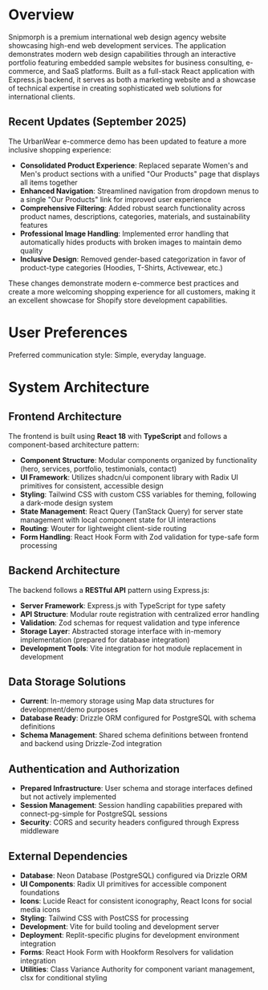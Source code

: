 # Overview

Snipmorph is a premium international web design agency website showcasing high-end web development services. The application demonstrates modern web design capabilities through an interactive portfolio featuring embedded sample websites for business consulting, e-commerce, and SaaS platforms. Built as a full-stack React application with Express.js backend, it serves as both a marketing website and a showcase of technical expertise in creating sophisticated web solutions for international clients.

## Recent Updates (September 2025)

The UrbanWear e-commerce demo has been updated to feature a more inclusive shopping experience:

- **Consolidated Product Experience**: Replaced separate Women's and Men's product sections with a unified "Our Products" page that displays all items together
- **Enhanced Navigation**: Streamlined navigation from dropdown menus to a single "Our Products" link for improved user experience  
- **Comprehensive Filtering**: Added robust search functionality across product names, descriptions, categories, materials, and sustainability features
- **Professional Image Handling**: Implemented error handling that automatically hides products with broken images to maintain demo quality
- **Inclusive Design**: Removed gender-based categorization in favor of product-type categories (Hoodies, T-Shirts, Activewear, etc.)

These changes demonstrate modern e-commerce best practices and create a more welcoming shopping experience for all customers, making it an excellent showcase for Shopify store development capabilities.

# User Preferences

Preferred communication style: Simple, everyday language.

# System Architecture

## Frontend Architecture

The frontend is built using **React 18** with **TypeScript** and follows a component-based architecture pattern:

- **Component Structure**: Modular components organized by functionality (hero, services, portfolio, testimonials, contact)
- **UI Framework**: Utilizes shadcn/ui component library with Radix UI primitives for consistent, accessible design
- **Styling**: Tailwind CSS with custom CSS variables for theming, following a dark-mode design system
- **State Management**: React Query (TanStack Query) for server state management with local component state for UI interactions
- **Routing**: Wouter for lightweight client-side routing
- **Form Handling**: React Hook Form with Zod validation for type-safe form processing

## Backend Architecture

The backend follows a **RESTful API** pattern using Express.js:

- **Server Framework**: Express.js with TypeScript for type safety
- **API Structure**: Modular route registration with centralized error handling
- **Validation**: Zod schemas for request validation and type inference
- **Storage Layer**: Abstracted storage interface with in-memory implementation (prepared for database integration)
- **Development Tools**: Vite integration for hot module replacement in development

## Data Storage Solutions

- **Current**: In-memory storage using Map data structures for development/demo purposes
- **Database Ready**: Drizzle ORM configured for PostgreSQL with schema definitions
- **Schema Management**: Shared schema definitions between frontend and backend using Drizzle-Zod integration

## Authentication and Authorization

- **Prepared Infrastructure**: User schema and storage interfaces defined but not actively implemented
- **Session Management**: Session handling capabilities prepared with connect-pg-simple for PostgreSQL sessions
- **Security**: CORS and security headers configured through Express middleware

## External Dependencies

- **Database**: Neon Database (PostgreSQL) configured via Drizzle ORM
- **UI Components**: Radix UI primitives for accessible component foundations
- **Icons**: Lucide React for consistent iconography, React Icons for social media icons
- **Styling**: Tailwind CSS with PostCSS for processing
- **Development**: Vite for build tooling and development server
- **Deployment**: Replit-specific plugins for development environment integration
- **Forms**: React Hook Form with Hookform Resolvers for validation integration
- **Utilities**: Class Variance Authority for component variant management, clsx for conditional styling